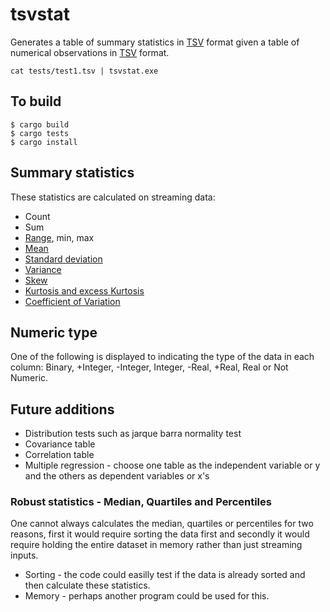 # tsvstat

Generates a table of summary statistics in [TSV](https://en.wikipedia.org/wiki/Tab-separated_values) format
given a table of numerical observations in  [TSV](https://en.wikipedia.org/wiki/Tab-separated_values) format.

```
cat tests/test1.tsv | tsvstat.exe
```

## To build

```
$ cargo build
$ cargo tests
$ cargo install
```

## Summary statistics

These statistics are calculated on streaming data:

* Count
* Sum
* [Range](https://en.wikipedia.org/wiki/Range), min, max
* [Mean](https://en.wikipedia.org/wiki/Mean)
* [Standard deviation](https://en.wikipedia.org/wiki/Standard_deviation)
* [Variance](https://en.wikipedia.org/wiki/Variance)
* [Skew](https://en.wikipedia.org/wiki/Skewness)
* [Kurtosis and excess Kurtosis](https://en.wikipedia.org/wiki/kurtosis)
* [Coefficient of Variation](https://en.wikipedia.org/wiki/Coefficient_of_Variation)

## Numeric type

One of the following is displayed to indicating the type of the data in each column: Binary, +Integer, -Integer, Integer, -Real, +Real, Real or Not Numeric.

## Future additions

* Distribution tests such as jarque barra normality test
* Covariance table
* Correlation table
* Multiple regression - choose one table as the independent variable or y and the others as dependent variables or x's

### Robust statistics - Median, Quartiles and Percentiles

One cannot always calculates the median, quartiles or percentiles for two reasons, first it would require sorting the data first
and secondly it would require holding the entire dataset in memory rather than just streaming inputs.

* Sorting - the code could easilly test if the data is already sorted and then calculate these statistics.
* Memory - perhaps another program could be used for this.
